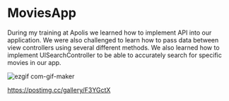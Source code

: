 # MoviesApp
During my training at Apolis we learned how to implement API into our application.
We were also challenged to learn how to pass data between view controllers using several different methods. 
We also learned how to implement UISearchController to be able to accurately search for specific movies in our app. 



![ezgif com-gif-maker](https://user-images.githubusercontent.com/74436549/135490116-83cd91fe-96e5-4b5b-b87d-97422d41a219.gif)


https://postimg.cc/gallery/F3YGctX

